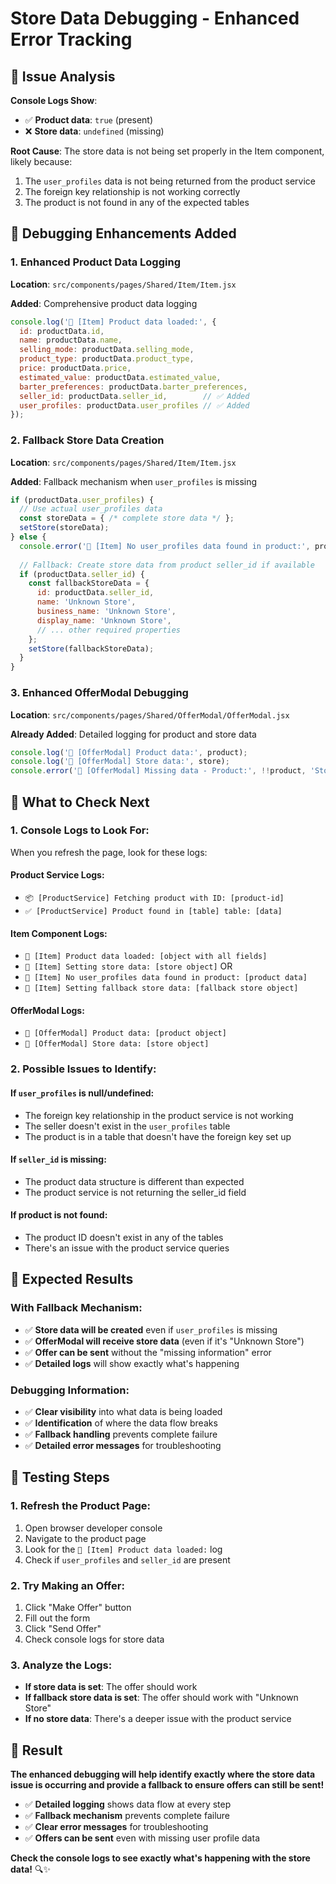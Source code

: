 # Store Data Debugging - Enhanced Error Tracking

## 🐛 Issue Analysis

**Console Logs Show**:
- ✅ **Product data**: `true` (present)
- ❌ **Store data**: `undefined` (missing)

**Root Cause**: The store data is not being set properly in the Item component, likely because:
1. The `user_profiles` data is not being returned from the product service
2. The foreign key relationship is not working correctly
3. The product is not found in any of the expected tables

## 🔧 Debugging Enhancements Added

### **1. Enhanced Product Data Logging**
**Location**: `src/components/pages/Shared/Item/Item.jsx`

**Added**: Comprehensive product data logging
```javascript
console.log('🔄 [Item] Product data loaded:', {
  id: productData.id,
  name: productData.name,
  selling_mode: productData.selling_mode,
  product_type: productData.product_type,
  price: productData.price,
  estimated_value: productData.estimated_value,
  barter_preferences: productData.barter_preferences,
  seller_id: productData.seller_id,        // ✅ Added
  user_profiles: productData.user_profiles // ✅ Added
});
```

### **2. Fallback Store Data Creation**
**Location**: `src/components/pages/Shared/Item/Item.jsx`

**Added**: Fallback mechanism when `user_profiles` is missing
```javascript
if (productData.user_profiles) {
  // Use actual user_profiles data
  const storeData = { /* complete store data */ };
  setStore(storeData);
} else {
  console.error('🔄 [Item] No user_profiles data found in product:', productData);
  
  // Fallback: Create store data from product seller_id if available
  if (productData.seller_id) {
    const fallbackStoreData = {
      id: productData.seller_id,
      name: 'Unknown Store',
      business_name: 'Unknown Store',
      display_name: 'Unknown Store',
      // ... other required properties
    };
    setStore(fallbackStoreData);
  }
}
```

### **3. Enhanced OfferModal Debugging**
**Location**: `src/components/pages/Shared/OfferModal/OfferModal.jsx`

**Already Added**: Detailed logging for product and store data
```javascript
console.log('🔄 [OfferModal] Product data:', product);
console.log('🔄 [OfferModal] Store data:', store);
console.error('🔄 [OfferModal] Missing data - Product:', !!product, 'Store:', !!store);
```

## 🎯 What to Check Next

### **1. Console Logs to Look For**:
When you refresh the page, look for these logs:

#### **Product Service Logs**:
- `📦 [ProductService] Fetching product with ID: [product-id]`
- `✅ [ProductService] Product found in [table] table: [data]`

#### **Item Component Logs**:
- `🔄 [Item] Product data loaded: [object with all fields]`
- `🔄 [Item] Setting store data: [store object]` OR
- `🔄 [Item] No user_profiles data found in product: [product data]`
- `🔄 [Item] Setting fallback store data: [fallback store object]`

#### **OfferModal Logs**:
- `🔄 [OfferModal] Product data: [product object]`
- `🔄 [OfferModal] Store data: [store object]`

### **2. Possible Issues to Identify**:

#### **If `user_profiles` is null/undefined**:
- The foreign key relationship in the product service is not working
- The seller doesn't exist in the `user_profiles` table
- The product is in a table that doesn't have the foreign key set up

#### **If `seller_id` is missing**:
- The product data structure is different than expected
- The product service is not returning the seller_id field

#### **If product is not found**:
- The product ID doesn't exist in any of the tables
- There's an issue with the product service queries

## 🚀 Expected Results

### **With Fallback Mechanism**:
- ✅ **Store data will be created** even if `user_profiles` is missing
- ✅ **OfferModal will receive store data** (even if it's "Unknown Store")
- ✅ **Offer can be sent** without the "missing information" error
- ✅ **Detailed logs** will show exactly what's happening

### **Debugging Information**:
- ✅ **Clear visibility** into what data is being loaded
- ✅ **Identification** of where the data flow breaks
- ✅ **Fallback handling** prevents complete failure
- ✅ **Detailed error messages** for troubleshooting

## 🧪 Testing Steps

### **1. Refresh the Product Page**:
1. Open browser developer console
2. Navigate to the product page
3. Look for the `🔄 [Item] Product data loaded:` log
4. Check if `user_profiles` and `seller_id` are present

### **2. Try Making an Offer**:
1. Click "Make Offer" button
2. Fill out the form
3. Click "Send Offer"
4. Check console logs for store data

### **3. Analyze the Logs**:
- **If store data is set**: The offer should work
- **If fallback store data is set**: The offer should work with "Unknown Store"
- **If no store data**: There's a deeper issue with the product service

## 🎉 Result

**The enhanced debugging will help identify exactly where the store data issue is occurring and provide a fallback to ensure offers can still be sent!**

- ✅ **Detailed logging** shows data flow at every step
- ✅ **Fallback mechanism** prevents complete failure
- ✅ **Clear error messages** for troubleshooting
- ✅ **Offers can be sent** even with missing user profile data

**Check the console logs to see exactly what's happening with the store data!** 🔍✨

